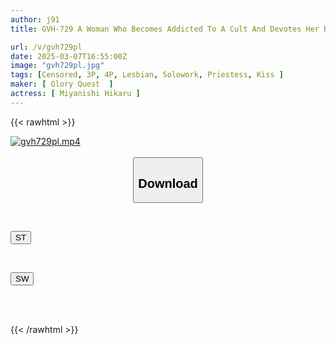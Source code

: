 ```yaml
---
author: j91
title: GVH-729 A Woman Who Becomes Addicted To A Cult And Devotes Her Body And Soul To It, Hikaru Miyanishi

url: /v/gvh729pl
date: 2025-03-07T16:55:00Z
image: "gvh729pl.jpg"
tags: [Censored, 3P, 4P, Lesbian, Solowork, Priestess, Kiss	]
maker: [ Glory Quest  ]
actress: [ Miyanishi Hikaru ]
---
```



{{< rawhtml >}}

<div class="video" data-videoid="03womLV43atD18">
    <a href="javascript:;">
        <img src="/v/gvh729pl/gvh729pl.jpg" width="WIDTH" height="HEIGHT" alt="gvh729pl.mp4" loading="lazy">
    </a>
</div>

<script type="text/javascript" src="https://j91.asia/asset/on-demand-st.js"></script>

<br>
  <link rel="stylesheet" href="https://j91.asia/asset/bs5.css">
  
  <center>
  <button class="btn btn-primary" type="button" data-bs-toggle="collapse" data-bs-target=".multi-collapse" aria-expanded="false" aria-controls="multiCollapseExample1 multiCollapseExample2"><h2>Download</h2></button></center>
</p>
<div class="row">
  <div class="col">
    <div class="collapse multi-collapse" id="multiCollapseExample1">
      <div class="card card-body">
	      	      <br>
<div class="buttons">  
<p><a href="/v/gvh729pl/st.html" target="_blank"><button class="btn-hover color-3"><i class="fa fa-download"></i> ST</button></a></p></div>
    </div>
  </div>
</div>
  <div class="col">
    <div class="collapse multi-collapse" id="multiCollapseExample2">
      <div class="card card-body">
	      <br>
<div class="buttons">
<p><a href="/v/gvh729pl/sw.html" target="_blank"><button class="btn-hover color-2"><i class="fa fa-download"></i> SW</button></a></p></div>
<br><br>
      </div>
    </div>
  </div>
</div>

{{< /rawhtml >}}